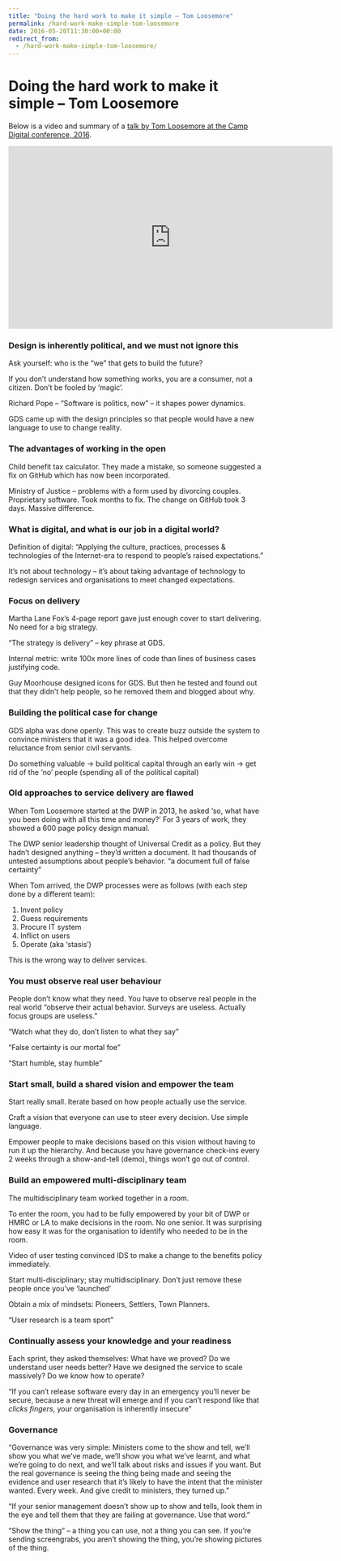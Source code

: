 ```yaml
---
title: "Doing the hard work to make it simple – Tom Loosemore"
permalink: /hard-work-make-simple-tom-loosemore
date: 2016-05-20T11:30:00+00:00
redirect_from:
  - /hard-work-make-simple-tom-loosemore/
---
```


# Doing the hard work to make it simple – Tom Loosemore

Below is a video and summary of a [talk by Tom Loosemore at the Camp Digital conference, 2016](http://www.wearesigma.com/campdigital/archive/2016/tom-loosemore/).

<iframe title="Doing the hard work to make it simple - Tom Loosemore (Camp Digital 2016)" width="640" height="360" src="https://www.youtube.com/embed/PRwsxNHGC8Y" frameborder="0" allow="accelerometer; autoplay; encrypted-media; gyroscope; picture-in-picture" allowfullscreen></iframe>

### Design is inherently political, and we must not ignore this

Ask yourself: who is the “we” that gets to build the future?

If you don’t understand how something works, you are a consumer, not a citizen. Don’t be fooled by ‘magic’.

Richard Pope – “Software is politics, now” – it shapes power dynamics.

GDS came up with the design principles so that people would have a new language to use to change reality.

### The advantages of working in the open

Child benefit tax calculator. They made a mistake, so someone suggested a fix on GitHub which has now been incorporated.

Ministry of Justice – problems with a form used by divorcing couples. Proprietary software. Took months to fix.
The change on GitHub took 3 days. Massive difference.

### What is digital, and what is our job in a digital world?

Definition of digital: “Applying the culture, practices, processes & technologies of the Internet-era to respond to people’s raised expectations.”

It’s not about technology – it’s about taking advantage of technology to redesign services and organisations to meet changed expectations.

### Focus on delivery

Martha Lane Fox’s 4-page report gave just enough cover to start delivering. No need for a big strategy.

“The strategy is delivery” – key phrase at GDS.

Internal metric: write 100x more lines of code than lines of business cases justifying code.

Guy Moorhouse designed icons for GDS. But then he tested and found out that they didn’t help people, so he removed them and blogged about why.

### Building the political case for change

GDS alpha was done openly. This was to create buzz outside the system to convince ministers that it was a good idea. This helped overcome reluctance from senior civil servants.

Do something valuable -> build political capital through an early win -> get rid of the ‘no’ people (spending all of the political capital)

### Old approaches to service delivery are flawed

When Tom Loosemore started at the DWP in 2013, he asked ‘so, what have you been doing with all this time and money?’ For 3 years of work, they showed a 600 page policy design manual.

The DWP senior leadership thought of Universal Credit as a policy. But they hadn’t designed anything – they’d written a document. It had thousands of untested assumptions about people’s behavior.
“a document full of false certainty”

When Tom arrived, the DWP processes were as follows (with each step done by a different team):

1. Invent policy
2. Guess requirements
3. Procure IT system
4. Inflict on users
5. Operate (aka ‘stasis’)

This is the wrong way to deliver services.

### You must observe real user behaviour

People don’t know what they need. You have to observe real people in the real world
“observe their actual behavior. Surveys are useless. Actually focus groups are useless.”

“Watch what they do, don’t listen to what they say”

“False certainty is our mortal foe”

“Start humble, stay humble”

### Start small, build a shared vision and empower the team

Start really small. Iterate based on how people actually use the service.

Craft a vision that everyone can use to steer every decision. Use simple language.

Empower people to make decisions based on this vision without having to run it up the hierarchy.
And because you have governance check-ins every 2 weeks through a show-and-tell (demo), things won’t go out of control.

### Build an empowered multi-disciplinary team

The multidisciplinary team worked together in a room.

To enter the room, you had to be fully empowered by your bit of DWP or HMRC or LA to make decisions in the room. No one senior. It was surprising how easy it was for the organisation to identify who needed to be in the room.

Video of user testing convinced IDS to make a change to the benefits policy immediately.

Start multi-disciplinary; stay multidisciplinary.
Don’t just remove these people once you’ve ‘launched’

Obtain a mix of mindsets: Pioneers, Settlers, Town Planners.

“User research is a team sport”

### Continually assess your knowledge and your readiness

Each sprint, they asked themselves: What have we proved? Do we understand user needs better? Have we designed the service to scale massively? Do we know how to operate?

“If you can’t release software every day in an emergency you’ll never be secure, because a new threat will emerge and if you can’t respond like that *clicks fingers*, your organisation is inherently insecure”

### Governance

“Governance was very simple: Ministers come to the show and tell, we’ll show you what we’ve made, we’ll show you what we’ve learnt, and what we’re going to do next, and we’ll talk about risks and issues if you want. But the real governance is seeing the thing being made and seeing the evidence and user research that it’s likely to have the intent that the minister wanted. Every week. And give credit to ministers, they turned up.”

“If your senior management doesn’t show up to show and tells, look them in the eye and tell them that they are failing at governance. Use that word.”

“Show the thing” – a thing you can use, not a thing you can see.
If you’re sending screengrabs, you aren’t showing the thing, you’re showing pictures of the thing.